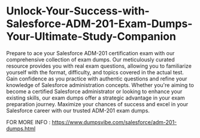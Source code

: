 # Unlock-Your-Success-with-Salesforce-ADM-201-Exam-Dumps-Your-Ultimate-Study-Companion
Prepare to ace your Salesforce ADM-201 certification exam with our comprehensive collection of exam dumps. Our meticulously curated resource provides you with real exam questions, allowing you to familiarize yourself with the format, difficulty, and topics covered in the actual test. Gain confidence as you practice with authentic questions and refine your knowledge of Salesforce administration concepts. Whether you're aiming to become a certified Salesforce administrator or looking to enhance your existing skills, our exam dumps offer a strategic advantage in your exam preparation journey. Maximize your chances of success and excel in your Salesforce career with our trusted ADM-201 exam dumps.

 FOR MORE INFO : https://www.dumpsvibe.com/salesforce/adm-201-dumps.html
